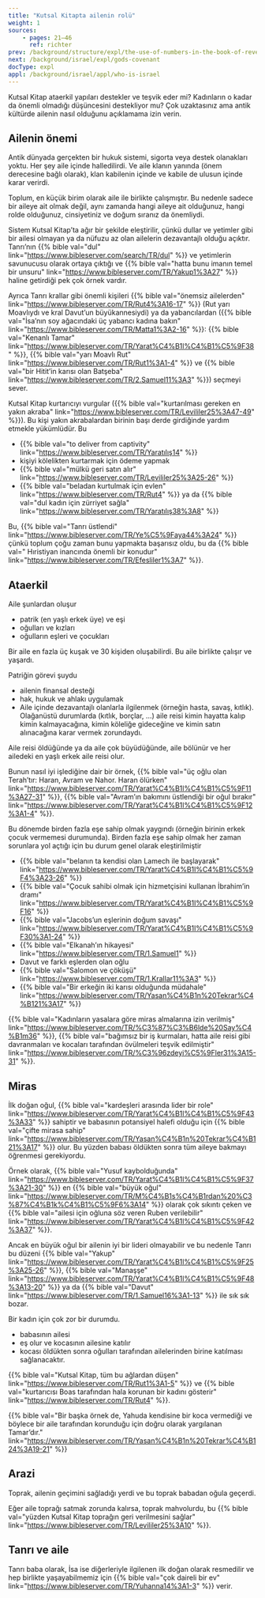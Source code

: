 ```yaml
---
title: "Kutsal Kitapta ailenin rolü"
weight: 1
sources:
    - pages: 21–46
      ref: richter
prev: /background/structure/expl/the-use-of-numbers-in-the-book-of-revelation
next: /background/israel/expl/gods-covenant
docType: expl
appl: /background/israel/appl/who-is-israel
---
```


Kutsal Kitap ataerkil yapıları destekler ve teşvik eder mi? Kadınların o kadar da önemli olmadığı düşüncesini destekliyor mu? Çok uzaktasınız ama antik kültürde ailenin nasıl olduğunu açıklamama izin verin.

## Ailenin önemi

<a name="524d"></a>
Antik dünyada gerçekten bir hukuk sistemi, sigorta veya destek olanakları yoktu. Her şey aile içinde halledilirdi. Ve aile klanın yanında (önem derecesine bağlı olarak), klan kabilenin içinde ve kabile de ulusun içinde karar verirdi.

Toplum, en küçük birim olarak aile ile birlikte çalışmıştır. Bu nedenle sadece bir aileye ait olmak değil, aynı zamanda hangi aileye ait olduğunuz, hangi rolde olduğunuz, cinsiyetiniz ve doğum sıranız da önemliydi.

Sistem Kutsal Kitap’ta ağır bir şekilde eleştirilir, çünkü dullar ve yetimler gibi bir ailesi olmayan ya da nüfuzu az olan ailelerin dezavantajlı olduğu açıktır. Tanrı’nın {{% bible val="dul" link="https://www.bibleserver.com/search/TR/dul" %}} ve yetimlerin savunucusu olarak ortaya çıktığı ve {{% bible val="hatta bunu imanın temel bir unsuru" link="https://www.bibleserver.com/TR/Yakup1%3A27" %}} haline getirdiği pek çok örnek vardır.

Ayrıca Tanrı krallar gibi önemli kişileri {{% bible val="önemsiz ailelerden" link="https://www.bibleserver.com/TR/Rut4%3A16-17" %}} (Rut yarı Moavlıydı ve kral Davut’un büyükannesiydi) ya da yabancılardan ({{% bible val="İsa’nın soy ağacındaki üç yabancı kadına bakın" link="https://www.bibleserver.com/TR/Matta1%3A2-16" %}}: {{% bible val="Kenanlı Tamar" link="https://www.bibleserver.com/TR/Yarat%C4%B1l%C4%B1%C5%9F38" %}}, {{% bible val="yarı Moavlı Rut" link="https://www.bibleserver.com/TR/Rut1%3A1-4" %}} ve {{% bible val="bir Hitit’in karısı olan Batşeba" link="https://www.bibleserver.com/TR/2.Samuel11%3A3" %}}) seçmeyi sever.

Kutsal Kitap kurtarıcıyı vurgular ({{% bible val="kurtarılması gereken en yakın akraba" link="https://www.bibleserver.com/TR/Levililer25%3A47-49" %}}). Bu kişi yakın akrabalardan birinin başı derde girdiğinde yardım etmekle yükümlüdür. Bu
- {{% bible val="to deliver from captivity" link="https://www.bibleserver.com/TR/Yaratılış14" %}}
- kişiyi kölelikten kurtarmak için ödeme yapmak
- {{% bible val="mülkü geri satın alır" link="https://www.bibleserver.com/TR/Levililer25%3A25-26" %}}
- {{% bible val="beladan kurtulmak için evlen" link="https://www.bibleserver.com/TR/Rut4" %}} ya da {{% bible val="dul kadın için zürriyet sağla" link="https://www.bibleserver.com/TR/Yaratılış38%3A8" %}}

Bu, {{% bible val="Tanrı üstlendi" link="https://www.bibleserver.com/TR/Ye%C5%9Faya44%3A24" %}} çünkü toplum çoğu zaman bunu yapmakta başarısız oldu, bu da {{% bible val=" Hıristiyan inancında önemli bir konudur" link="https://www.bibleserver.com/TR/Efesliler1%3A7" %}}.

## Ataerkil

<a name="3a5d"></a>
Aile şunlardan oluşur

- patrik (en yaşlı erkek üye) ve eşi
- oğulları ve kızları
- oğulların eşleri ve çocukları

Bir aile en fazla üç kuşak ve 30 kişiden oluşabilirdi. Bu aile birlikte çalışır ve yaşardı.

Patriğin görevi şuydu

- ailenin finansal desteği
- hak, hukuk ve ahlakı uygulamak
- Aile içinde dezavantajlı olanlarla ilgilenmek (örneğin hasta, savaş, kıtlık). Olağanüstü durumlarda (kıtlık, borçlar, …) aile reisi kimin hayatta kalıp kimin kalmayacağına, kimin köleliğe gideceğine ve kimin satın alınacağına karar vermek zorundaydı.

Aile reisi öldüğünde ya da aile çok büyüdüğünde, aile bölünür ve her ailedeki en yaşlı erkek aile reisi olur.

Bunun nasıl iyi işlediğine dair bir örnek, {{% bible val="üç oğlu olan Terah’tır: Haran, Avram ve Nahor. Haran ölürken" link="https://www.bibleserver.com/TR/Yarat%C4%B1l%C4%B1%C5%9F11%3A27-31" %}}, {{% bible val="Avram’ın bakımını üstlendiği bir oğul bırakır" link="https://www.bibleserver.com/TR/Yarat%C4%B1l%C4%B1%C5%9F12%3A1-4" %}}.

Bu dönemde birden fazla eşe sahip olmak yaygındı (örneğin birinin erkek çocuk vermemesi durumunda). Birden fazla eşe sahip olmak her zaman sorunlara yol açtığı için bu durum genel olarak eleştirilmiştir

- {{% bible val="belanın ta kendisi olan Lamech ile başlayarak" link="https://www.bibleserver.com/TR/Yarat%C4%B1l%C4%B1%C5%9F4%3A23-26" %}}
- {{% bible val="Çocuk sahibi olmak için hizmetçisini kullanan İbrahim’in dramı" link="https://www.bibleserver.com/TR/Yarat%C4%B1l%C4%B1%C5%9F16" %}}
- {{% bible val="Jacobs’un eşlerinin doğum savaşı" link="https://www.bibleserver.com/TR/Yarat%C4%B1l%C4%B1%C5%9F30%3A1-24" %}}
- {{% bible val="Elkanah’ın hikayesi" link="https://www.bibleserver.com/TR/1.Samuel1" %}}
- Davut ve farklı eşlerden olan oğlu
- {{% bible val="Salomon ve çöküşü" link="https://www.bibleserver.com/TR/1.Krallar11%3A3" %}}
- {{% bible val="Bir erkeğin iki karısı olduğunda müdahale" link="https://www.bibleserver.com/TR/Yasan%C4%B1n%20Tekrar%C4%B121%3A17" %}}

{{% bible val="Kadınların yasalara göre miras almalarına izin verilmiş" link="https://www.bibleserver.com/TR/%C3%87%C3%B6lde%20Say%C4%B1m36" %}}, {{% bible val="bağımsız bir iş kurmaları, hatta aile reisi gibi davranmaları ve kocaları tarafından övülmeleri teşvik edilmiştir" link="https://www.bibleserver.com/TR/%C3%96zdeyi%C5%9Fler31%3A15-31" %}}.

## Miras

<a name="82a3"></a>
İlk doğan oğul, {{% bible val="kardeşleri arasında lider bir role" link="https://www.bibleserver.com/TR/Yarat%C4%B1l%C4%B1%C5%9F43%3A33" %}} sahiptir ve babasının potansiyel halefi olduğu için {{% bible val="çifte mirasa sahip" link="https://www.bibleserver.com/TR/Yasan%C4%B1n%20Tekrar%C4%B121%3A17" %}} olur. Bu yüzden babası öldükten sonra tüm aileye bakmayı öğrenmesi gerekiyordu.

Örnek olarak, {{% bible val="Yusuf kaybolduğunda" link="https://www.bibleserver.com/TR/Yarat%C4%B1l%C4%B1%C5%9F37%3A21-30" %}} en {{% bible val="büyük oğul" link="https://www.bibleserver.com/TR/M%C4%B1s%C4%B1rdan%20%C3%87%C4%B1k%C4%B1%C5%9F6%3A14" %}} olarak çok sıkıntı çeken ve {{% bible val="ailesi için oğluna söz veren Ruben verilebilir" link="https://www.bibleserver.com/TR/Yarat%C4%B1l%C4%B1%C5%9F42%3A37" %}}.

Ancak en büyük oğul bir ailenin iyi bir lideri olmayabilir ve bu nedenle Tanrı bu düzeni {{% bible val="Yakup" link="https://www.bibleserver.com/TR/Yarat%C4%B1l%C4%B1%C5%9F25%3A25-26" %}}, {{% bible val="Manaşşe" link="https://www.bibleserver.com/TR/Yarat%C4%B1l%C4%B1%C5%9F48%3A13-20" %}} ya da {{% bible val="Davut" link="https://www.bibleserver.com/TR/1.Samuel16%3A1-13" %}} ile sık sık bozar.

Bir kadın için çok zor bir durumdu.

- babasının ailesi
- eş olur ve kocasının ailesine katılır
- kocası öldükten sonra oğulları tarafından ailelerinden birine katılması sağlanacaktır.

{{% bible val="Kutsal Kitap, tüm bu ağlardan düşen" link="https://www.bibleserver.com/TR/Rut1%3A1-5" %}} ve {{% bible val="kurtarıcısı Boas tarafından hala korunan bir kadını gösterir" link="https://www.bibleserver.com/TR/Rut4" %}}.

{{% bible val="Bir başka örnek de, Yahuda kendisine bir koca vermediği ve böylece bir aile tarafından korunduğu için doğru olarak yargılanan Tamar’dır." link="https://www.bibleserver.com/TR/Yasan%C4%B1n%20Tekrar%C4%B124%3A19-21" %}}

## Arazi

<a name="ba14"></a>
Toprak, ailenin geçimini sağladığı yerdi ve bu toprak babadan oğula geçerdi.

Eğer aile toprağı satmak zorunda kalırsa, toprak mahvolurdu, bu {{% bible val="yüzden Kutsal Kitap toprağın geri verilmesini sağlar" link="https://www.bibleserver.com/TR/Levililer25%3A10" %}}.

## Tanrı ve aile

<a name="7049"></a>
Tanrı baba olarak, İsa ise diğerleriyle ilgilenen ilk doğan olarak resmedilir ve hep birlikte yaşayabilmemiz için {{% bible val="çok daireli bir ev" link="https://www.bibleserver.com/TR/Yuhanna14%3A1-3" %}} verir.
